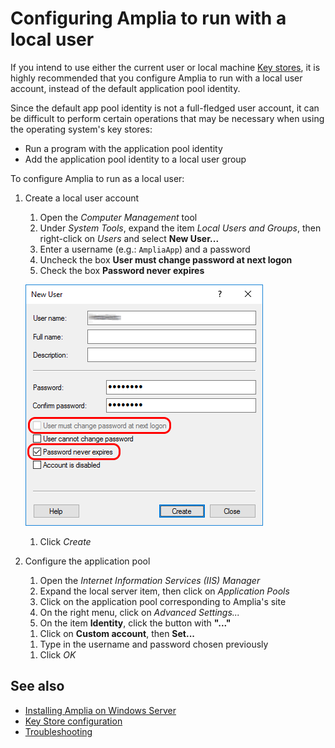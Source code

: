 ﻿# Configuring Amplia to run with a local user

If you intend to use either the current user or local machine [Key stores](key-stores/index.md), it is highly recommended
that you configure Amplia to run with a local user account, instead of the default application pool identity.

Since the default app pool identity is not a full-fledged user account, it can be difficult to perform certain operations
that may be necessary when using the operating system's key stores:

* Run a program with the application pool identity
* Add the application pool identity to a local user group

To configure Amplia to run as a local user:

1. Create a local user account
   1. Open the *Computer Management* tool
   1. Under *System Tools*, expand the item *Local Users and Groups*, then right-click on *Users* and select **New User...**
   1. Enter a username (e.g.: `AmpliaApp`) and a password
   1. Uncheck the box **User must change password at next logon**
   1. Check the box **Password never expires**

   ![Create user dialog](../../../../../images/windows/create-user-dialog.png)

   1. Click *Create*
1. Configure the application pool
   1. Open the *Internet Information Services (IIS) Manager*
   1. Expand the local server item, then click on *Application Pools*
   1. Click on the application pool corresponding to Amplia's site
   1. On the right menu, click on *Advanced Settings...*
   1. On the item **Identity**, click the button with **"..."**
   <!-- TODO: add image -->
   1. Click on **Custom account**, then **Set...**
   <!-- TODO: add image -->
   1. Type in the username and password chosen previously
   <!-- TODO: add image -->
   1. Click *OK*

## See also

* [Installing Amplia on Windows Server](install.md)
* [Key Store configuration](key-stores/index.md)
* [Troubleshooting](troubleshoot/index.md)
